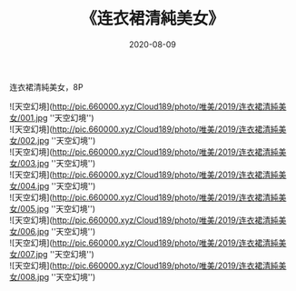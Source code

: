 ﻿---
layout: post
title:  《连衣裙清純美女》
date:   2020-08-09
img: http://pic.660000.xyz/Cloud189/photo/唯美/2019/连衣裙清純美女/000.jpg
categories: [美女, 清纯, 唯美]
---

连衣裙清純美女，8P



![天空幻境](http://pic.660000.xyz/Cloud189/photo/唯美/2019/连衣裙清純美女/001.jpg ''天空幻境'') <br>
![天空幻境](http://pic.660000.xyz/Cloud189/photo/唯美/2019/连衣裙清純美女/002.jpg ''天空幻境'') <br>
![天空幻境](http://pic.660000.xyz/Cloud189/photo/唯美/2019/连衣裙清純美女/003.jpg ''天空幻境'') <br>
![天空幻境](http://pic.660000.xyz/Cloud189/photo/唯美/2019/连衣裙清純美女/004.jpg ''天空幻境'') <br>
![天空幻境](http://pic.660000.xyz/Cloud189/photo/唯美/2019/连衣裙清純美女/005.jpg ''天空幻境'') <br>
![天空幻境](http://pic.660000.xyz/Cloud189/photo/唯美/2019/连衣裙清純美女/006.jpg ''天空幻境'') <br>
![天空幻境](http://pic.660000.xyz/Cloud189/photo/唯美/2019/连衣裙清純美女/007.jpg ''天空幻境'') <br>
![天空幻境](http://pic.660000.xyz/Cloud189/photo/唯美/2019/连衣裙清純美女/008.jpg ''天空幻境'') <br>